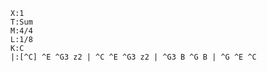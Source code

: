 ```music-abc
X:1
T:Sum
M:4/4
L:1/8
K:C
|:[^C] ^E ^G3 z2 | ^C ^E ^G3 z2 | ^G3 B ^G B | ^G ^E ^C
```

